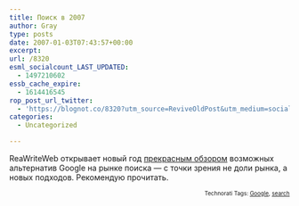 ```yaml
---
title: Поиск в 2007
author: Gray
type: posts
date: 2007-01-03T07:43:57+00:00
excerpt:
url: /8320
esml_socialcount_LAST_UPDATED:
  - 1497210602
essb_cache_expire:
  - 1614416545
rop_post_url_twitter:
  - 'https://blognot.co/8320?utm_source=ReviveOldPost&utm_medium=social&utm_campaign=ReviveOldPost'
categories:
  - Uncategorized

---
```








ReaWriteWeb открывает новый год <a href="http://www.readwriteweb.com/archives/the_race_to_beat_google.php" target="_blank">прекрасным обзором</a> возможных альтернатив Google на рынке поиска &#8212; с точки зрения не доли рынка, а новых подходов. Рекомендую прочитать.  
<!-- technorati tags start -->

<p style="text-align:right;font-size:10px;">
  Technorati Tags: <a href="http://www.technorati.com/tag/Google" rel="tag">Google</a>, <a href="http://www.technorati.com/tag/search" rel="tag">search</a>
</p>

<!-- technorati tags end -->